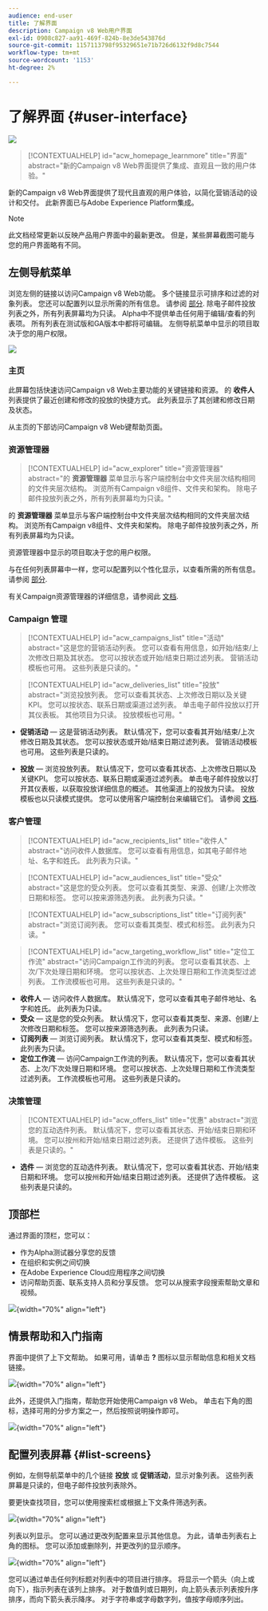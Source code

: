 ```yaml
---
audience: end-user
title: 了解界面
description: Campaign v8 Web用户界面
exl-id: 0908c827-aa91-469f-824b-8e3de543876d
source-git-commit: 1157113798f95329651e71b726d6132f9d8c7544
workflow-type: tm+mt
source-wordcount: '1153'
ht-degree: 2%

---
```


# 了解界面 {#user-interface}

![](../assets/do-not-localize/badge.png)

>[!CONTEXTUALHELP]
>id="acw_homepage_learnmore"
>title="界面"
>abstract="新的Campaign v8 Web界面提供了集成、直观且一致的用户体验。"

新的Campaign v8 Web界面提供了现代且直观的用户体验，以简化营销活动的设计和交付。 此新界面已与Adobe Experience Platform集成。

<!--
Key concepts when browsing the user interface are common with Adobe Experience Platform. Refer to [Adobe Experience Platform documentation](https://experienceleague.adobe.com/docs/experience-platform/landing/platform-ui/ui-guide.html#adobe-experience-platform-ui-guide) for more details.
-->

>[!NOTE]
>
>此文档经常更新以反映产品用户界面中的最新更改。 但是，某些屏幕截图可能与您的用户界面略有不同。


<!--
* console + web interface (overview, why use each of them)
* web UI made up of read-only lists that can be configured, show how to add columns
-->

## 左侧导航菜单

浏览左侧的链接以访问Campaign v8 Web功能。 多个链接显示可排序和过滤的对象列表。 您还可以配置列以显示所需的所有信息。 请参阅 [部分](#list-screens). 除电子邮件投放列表之外，所有列表屏幕均为只读。 Alpha中不提供单击任何用于编辑/查看的列表项。 所有列表在测试版和GA版本中都将可编辑。 左侧导航菜单中显示的项目取决于您的用户权限。

![](assets/home.png)

### 主页

此屏幕包括快速访问Campaign v8 Web主要功能的关键链接和资源。 的 **收件人** 列表提供了最近创建和修改的投放的快捷方式。 此列表显示了其创建和修改日期及状态。

<!--
* Banner
* KPIs on email channel (cross-deliveries): open rate, delivery rate, etc
* Recent items
* Learning cards
-->

从主页的下部访问Campaign v8 Web键帮助页面。

<!--
show global KPIs, recent items + left menu to access features)
CONTROL PANEL not alpha
Global report not alpha
-->

### 资源管理器

>[!CONTEXTUALHELP]
>id="acw_explorer"
>title="资源管理器"
>abstract="的 **资源管理器** 菜单显示与客户端控制台中文件夹层次结构相同的文件夹层次结构。 浏览所有Campaign v8组件、文件夹和架构。 除电子邮件投放列表之外，所有列表屏幕均为只读。"

的 **资源管理器** 菜单显示与客户端控制台中文件夹层次结构相同的文件夹层次结构。 浏览所有Campaign v8组件、文件夹和架构。 除电子邮件投放列表之外，所有列表屏幕均为只读。

资源管理器中显示的项目取决于您的用户权限。

与在任何列表屏幕中一样，您可以配置列以个性化显示，以查看所需的所有信息。 请参阅 [部分](#list-screens).

有关Campaign资源管理器的详细信息，请参阅此 [文档](https://experienceleague.adobe.com/docs/campaign-classic/using/getting-started/starting-with-adobe-campaign/campaign-workspace/adobe-campaign-explorer.html).
<!--
Explorer' menu in web UI to navigate through console content: console navtree second view in addition to the left menu lists with filters. The Explorer gives the real folder hierarchy from the console. Make sure you find your deliveries in sub-folders. All lists can be accessed in read-only. No Create/Edit. You can configure lists (colums). All schema fields, linked tables are available. 

If you need to view your lists of recipients (age, gender), transactions or live transactional messages. To view each/edit -> console.

Navtree view depends on permissions (same as console).
-->

### Campaign 管理

>[!CONTEXTUALHELP]
>id="acw_campaigns_list"
>title="活动"
>abstract="这是您的营销活动列表。 您可以查看有用信息，如开始/结束/上次修改日期及其状态。 您可以按状态或开始/结束日期过滤列表。 营销活动模板也可用。 这些列表是只读的。"

>[!CONTEXTUALHELP]
>id="acw_deliveries_list"
>title="投放"
>abstract="浏览投放列表。 您可以查看其状态、上次修改日期以及关键KPI。 您可以按状态、联系日期或渠道过滤列表。 单击电子邮件投放以打开其仪表板。 其他项目为只读。 投放模板也可用。"

* **促销活动**  — 这是营销活动列表。 默认情况下，您可以查看其开始/结束/上次修改日期及其状态。 您可以按状态或开始/结束日期过滤列表。 营销活动模板也可用。 这些列表是只读的。

* **投放**  — 浏览投放列表。 默认情况下，您可以查看其状态、上次修改日期以及关键KPI。 您可以按状态、联系日期或渠道过滤列表。 单击电子邮件投放以打开其仪表板，以获取投放详细信息的概述。 其他渠道上的投放为只读。 投放模板也以只读模式提供。 您可以使用客户端控制台来编辑它们。 请参阅 [文档](https://experienceleague.adobe.com/docs/campaign-classic/using/sending-messages/using-delivery-templates/about-templates.html?lang=zh-Hans).

### 客户管理

>[!CONTEXTUALHELP]
>id="acw_recipients_list"
>title="收件人"
>abstract="访问收件人数据库。 您可以查看有用信息，如其电子邮件地址、名字和姓氏。 此列表为只读。"

>[!CONTEXTUALHELP]
>id="acw_audiences_list"
>title="受众"
>abstract="这是您的受众列表。 您可以查看其类型、来源、创建/上次修改日期和标签。 您可以按来源筛选列表。 此列表为只读。"

>[!CONTEXTUALHELP]
>id="acw_subscriptions_list"
>title="订阅列表"
>abstract="浏览订阅列表。 您可以查看其类型、模式和标签。 此列表为只读。"

>[!CONTEXTUALHELP]
>id="acw_targeting_workflow_list"
>title="定位工作流"
>abstract="访问Campaign工作流的列表。 您可以查看其状态、上次/下次处理日期和环境。 您可以按状态、上次处理日期和工作流类型过滤列表。 工作流模板也可用。 这些列表是只读的。"

* **收件人**  — 访问收件人数据库。 默认情况下，您可以查看其电子邮件地址、名字和姓氏。 此列表为只读。
* **受众**  — 这是您的受众列表。 默认情况下，您可以查看其类型、来源、创建/上次修改日期和标签。 您可以按来源筛选列表。 此列表为只读。
* **订阅列表**  — 浏览订阅列表。 默认情况下，您可以查看其类型、模式和标签。 此列表为只读。
* **定位工作流**  — 访问Campaign工作流的列表。 默认情况下，您可以查看其状态、上次/下次处理日期和环境。 您可以按状态、上次处理日期和工作流类型过滤列表。 工作流模板也可用。 这些列表是只读的。

### 决策管理

>[!CONTEXTUALHELP]
>id="acw_offers_list"
>title="优惠"
>abstract="浏览您的互动选件列表。 默认情况下，您可以查看其状态、开始/结束日期和环境。 您可以按州和开始/结束日期过滤列表。 还提供了选件模板。 这些列表是只读的。"

* **选件**  — 浏览您的互动选件列表。 默认情况下，您可以查看其状态、开始/结束日期和环境。 您可以按州和开始/结束日期过滤列表。 还提供了选件模板。 这些列表是只读的。

## 顶部栏

通过界面的顶栏，您可以：

* 作为Alpha测试器分享您的反馈
* 在组织和实例之间切换
* 在Adobe Experience Cloud应用程序之间切换
* 访问帮助页面、联系支持人员和分享反馈。 您可以从搜索字段搜索帮助文章和视频。

![](assets/unified-shell.png){width="70%" align="left"}
<!--
Org / Sub-org switcher to switch between instances. Only one for Alpha. Later: intermerdiate screen with Control Panel (beta). if v8 + ACS with one card per ACS instance. Maybe quickly explain the menu for Alpha?
-->

## 情景帮助和入门指南

界面中提供了上下文帮助。 如果可用，请单击 **?** 图标以显示帮助信息和相关文档链接。

![](assets/context-help.png){width="70%" align="left"}

此外，还提供入门指南，帮助您开始使用Campaign v8 Web。 单击右下角的图标，选择可用的分步方案之一，然后按照说明操作即可。

![](assets/onboarding.png){width="70%" align="left"}

## 配置列表屏幕 {#list-screens}

例如，左侧导航菜单中的几个链接 **投放** 或 **促销活动**，显示对象列表。 这些列表屏幕是只读的，但电子邮件投放列表除外。

要更快查找项目，您可以使用搜索栏或根据上下文条件筛选列表。

![](assets/filter.png){width="70%" align="left"}

列表以列显示。 您可以通过更改列配置来显示其他信息。 为此，请单击列表右上角的图标。 您可以添加或删除列，并更改列的显示顺序。

![](assets/columns.png){width="70%" align="left"}

您可以通过单击任何列标题对列表中的项目进行排序。 将显示一个箭头（向上或向下），指示列表在该列上排序。 对于数值列或日期列，向上箭头表示列表按升序排序，而向下箭头表示降序。 对于字符串或字母数字列，值按字母顺序列出。

<!--
## Supported browsers {#browsers}

Adobe [!DNL Journey Optimizer] interface is designed to work optimally in the latest version of Google Chrome. You might have trouble using certain features on older versions or other browsers.
-->